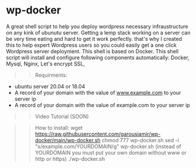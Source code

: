# wp-docker
A great shell script to help you deploy wordpress necessary infraustructure on any kink of ubunutu server.
Getting a lemp stack working on a server can be very time eating and hard to get it work perfectly. that's why I created this to help expert Wordpress users so you could easily get a one click Wordpress server deployment.
This shell is based on Docker.
This shell script will install and configure following components automatically:
Docker,
Mysql,
Nginx,
Let's encrypt SSL,

>> Requirments:
- ubuntu server 20.04 or 18.04
- A record of your domain with the value of www.example.com to your server ip
- A record of your domain with the value of example.com to your server ip

>> Video Tutorial (SOON)


>> How to install:
wget https://raw.githubusercontent.com/garousiamir/wp-docker/main/wp-docker.sh 
chmod 777 wp-docker.sh
sed -i "s/example.com/YOURDOMAIN/g" wp-docker.sh
(instead of YOURDOMAIN you must put your own domain without www or http or https)
./wp-docker.sh
